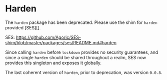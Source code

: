 # Harden

The `harden` package has been deprecated.
Please use the shim for `harden` provided [SES][].

SES: https://github.com/Agoric/SES-shim/blob/master/packages/ses/README.md#harden

Since calling `harden` before `lockdown` provides no security guarantees, and
since a single `harden` should be shared throughout a realm, SES now provides
this singleton and exposes it globally.

The last coherent version of `harden`, prior to deprecation, was version
`0.0.8`.
